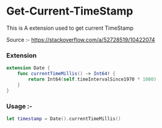 # Get-Current-TimeStamp
This is A extension used to get current TimeStamp


Source :- https://stackoverflow.com/a/52728519/10422074

### Extension
```swift
extension Date {
    func currentTimeMillis() -> Int64! {
        return Int64(self.timeIntervalSince1970 * 1000)
    }
}

```

### Usage :- 

```swift
let timestamp = Date().currentTimeMillis()

```
